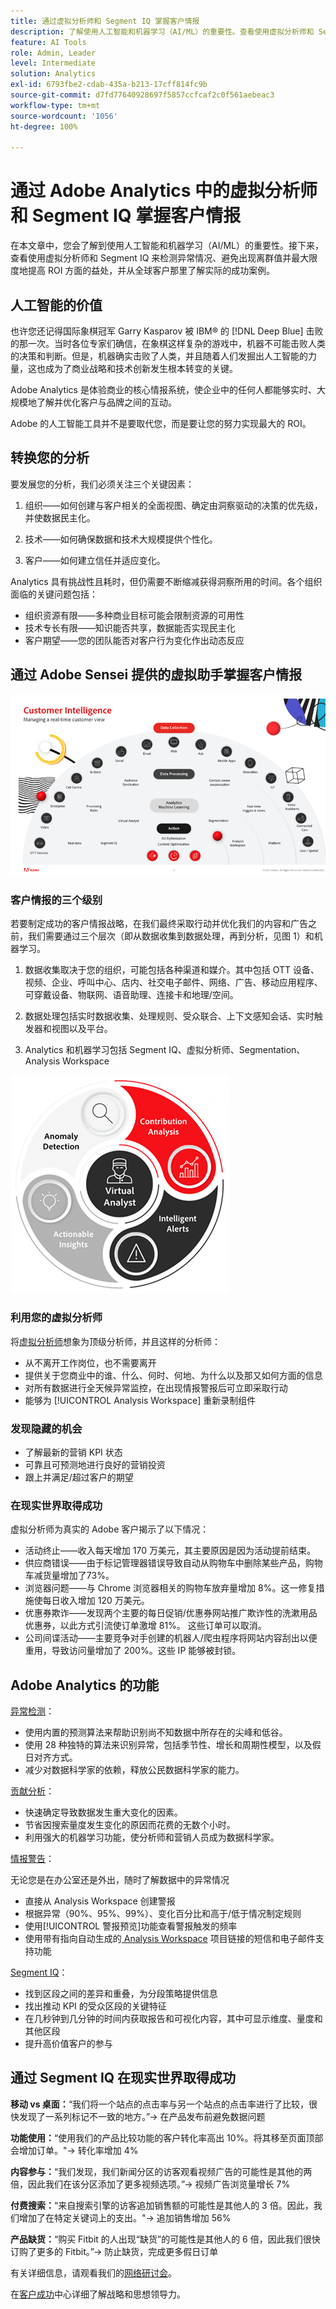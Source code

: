```yaml
---
title: 通过虚拟分析师和 Segment IQ 掌握客户情报
description: 了解使用人工智能和机器学习（AI/ML）的重要性。查看使用虚拟分析师和 Segment IQ 来检测异常情况、避免出现离群值并最大限度地提高 ROI 方面的益处，并从全球客户那里了解实际的成功案例。
feature: AI Tools
role: Admin, Leader
level: Intermediate
solution: Analytics
exl-id: 6793fbe2-cdab-435a-b213-17cff814fc9b
source-git-commit: d7fd77640928697f5857ccfcaf2c0f561aebeac3
workflow-type: tm+mt
source-wordcount: '1056'
ht-degree: 100%

---
```


# 通过 Adobe Analytics 中的虚拟分析师和 Segment IQ 掌握客户情报

在本文章中，您会了解到使用人工智能和机器学习（AI/ML）的重要性。接下来，查看使用虚拟分析师和 Segment IQ 来检测异常情况、避免出现离群值并最大限度地提高 ROI 方面的益处，并从全球客户那里了解实际的成功案例。

## 人工智能的价值

也许您还记得国际象棋冠军 Garry Kasparov 被 IBM® 的 [!DNL Deep Blue] 击败的那一次。当时各位专家们确信，在象棋这样复杂的游戏中，机器不可能击败人类的决策和判断。但是，机器确实击败了人类，并且随着人们发掘出人工智能的力量，这也成为了商业战略和技术创新发生根本转变的关键。

Adobe Analytics 是体验商业的核心情报系统，使企业中的任何人都能够实时、大规模地了解并优化客户与品牌之间的互动。

Adobe 的人工智能工具并不是要取代您，而是要让您的努力实现最大的 ROI。

## 转换您的分析

要发展您的分析，我们必须关注三个关键因素：

1. 组织——如何创建与客户相关的全面视图、确定由洞察驱动的决策的优先级，并使数据民主化。

1. 技术——如何确保数据和技术大规模提供个性化。

1. 客户——如何建立信任并适应变化。

Analytics 具有挑战性且耗时，但仍需要不断缩减获得洞察所用的时间。各个组织面临的关键问题包括：

* 组织资源有限——多种商业目标可能会限制资源的可用性
* 技术专长有限——知识能否共享，数据能否实现民主化
* 客户期望——您的团队能否对客户行为变化作出动态反应

## 通过 Adobe Sensei 提供的虚拟助手掌握客户情报

![客户情报](assets/customer-intelligence.png)

### 客户情报的三个级别

若要制定成功的客户情报战略，在我们最终采取行动并优化我们的内容和广告之前，我们需要通过三个层次（即从数据收集到数据处理，再到分析，见图 1）和机器学习。

1. 数据收集取决于您的组织，可能包括各种渠道和媒介。其中包括 OTT 设备、视频、企业、呼叫中心、店内、社交电子邮件、网络、广告、移动应用程序、可穿戴设备、物联网、语音助理、连接卡和地理/空间。

1. 数据处理包括实时数据收集、处理规则、受众联合、上下文感知会话、实时触发器和视图以及平台。

1. Analytics 和机器学习包括 Segment IQ、虚拟分析师、Segmentation、Analysis Workspace

![虚拟分析](assets/virtual-analysis.png)

### 利用您的虚拟分析师

将[虚拟分析师](https://experienceleague.adobe.com/docs/analytics/analyze/analysis-workspace/virtual-analyst/overview.html?lang=cn)想象为顶级分析师，并且这样的分析师：

* 从不离开工作岗位，也不需要离开
* 提供关于您商业中的谁、什么、何时、何地、为什么以及那又如何方面的信息
* 对所有数据进行全天候异常监控，在出现情报警报后可立即采取行动
* 能够为 [!UICONTROL Analysis Workspace] 重新录制组件

### 发现隐藏的机会

* 了解最新的营销 KPI 状态
* 可靠且可预测地进行良好的营销投资
* 跟上并满足/超过客户的期望

### 在现实世界取得成功

虚拟分析师为真实的 Adobe 客户揭示了以下情况：

* 活动终止——收入每天增加 170 万美元，其主要原因是因为活动提前结束。
* 供应商错误——由于标记管理器错误导致自动从购物车中删除某些产品，购物车减货量增加了73%。
* 浏览器问题——与 Chrome 浏览器相关的购物车放弃量增加 8%。这一修复措施使每日收入增加 120 万美元。
* 优惠券欺诈——发现两个主要的每日促销/优惠券网站推广欺诈性的洗漱用品优惠券，以此方式引流使订单激增 81%。 这些订单可以取消。
* 公司间谍活动——主要竞争对手创建的机器人/爬虫程序将网站内容刮出以便重用，导致访问量增加了 200%。这些 IP 能够被封锁。

## Adobe Analytics 的功能 

[异常检测](https://experienceleague.adobe.com/docs/analytics/analyze/analysis-workspace/virtual-analyst/anomaly-detection/anomaly-detection.html?lang=zh-Hans)：

* 使用内置的预测算法来帮助识别尚不知数据中所存在的尖峰和低谷。
* 使用 28 种独特的算法来识别异常，包括季节性、增长和周期性模型，以及假日对齐方式。
* 减少对数据科学家的依赖，释放公民数据科学家的能力。

[贡献分析](https://experienceleague.adobe.com/docs/analytics/analyze/analysis-workspace/virtual-analyst/contribution-analysis/ca-tokens.html?lang=zh-Hans)：

* 快速确定导致数据发生重大变化的因素。
* 节省因搜索量度发生变化的原因而花费的无数个小时。
* 利用强大的机器学习功能，使分析师和营销人员成为数据科学家。

[情报警告](https://experienceleague.adobe.com/docs/analytics/analyze/analysis-workspace/virtual-analyst/intelligent-alerts/intellligent-alerts.html?lang=zh-Hans)：

无论您是在办公室还是外出，随时了解数据中的异常情况

* 直接从 Analysis Workspace 创建警报
* 根据异常（90%、95%、99%）、变化百分比和高于/低于情况制定规则
* 使用[!UICONTROL 警报预览]功能查看警报触发的频率
* 使用带有指向自动生成的[ Analysis Workspace](https://experienceleague.adobe.com/docs/analytics/analyze/analysis-workspace/home.html?lang=zh-Hans) 项目链接的短信和电子邮件支持功能

[Segment IQ](https://experienceleague.adobe.com/docs/analytics/analyze/analysis-workspace/segment-iq.html?lang=cn)：

* 找到区段之间的差异和重叠，为分段策略提供信息
* 找出推动 KPI 的受众区段的关键特征
* 在几秒钟到几分钟的时间内获取报告和可视化内容，其中可显示维度、量度和其他区段
* 提升高价值客户的参与

## 通过 Segment IQ 在现实世界取得成功

**移动 vs 桌面：**“我们将一个站点的点击率与另一个站点的点击率进行了比较，很快发现了一系列标记不一致的地方。”→ 在产品发布前避免数据问题

**功能使用：**“使用我们的产品比较功能的客户转化率高出 10%。将其移至页面顶部会增加订单。&quot;→ 转化率增加 4%

**内容参与：**“我们发现，我们新闻分区的访客观看视频广告的可能性是其他的两倍，因此我们在该分区添加了更多视频选项。”→ 视频广告浏览量增长 7%

**付费搜索：**“来自搜索引擎的访客追加销售额的可能性是其他人的 3 倍。因此，我们增加了在特定关键词上的支出。&quot;→ 追加销售增加 56%

**产品缺货：**“购买 Fitbit 的人出现“缺货”的可能性是其他人的 6 倍，因此我们很快订购了更多的 Fitbit。”→ 防止缺货，完成更多假日订单

有关详细信息，请观看我们的[网络研讨会](https://adobecustomersuccess.adobeconnect.com/pmetho6ivh68/)。

在[客户成功](https://experienceleague.adobe.com/docs/customer-success/customer-success/overview.html)中心详细了解战略和思想领导力。